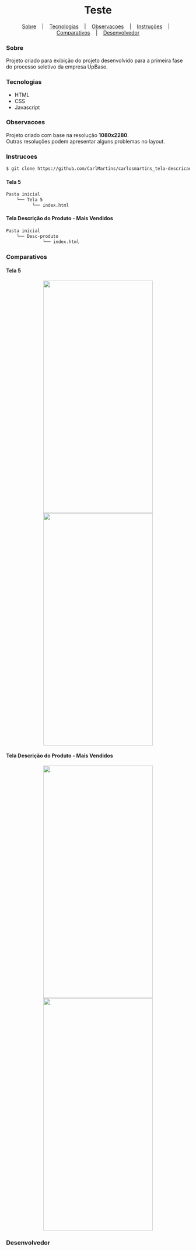<h1 align="center">Teste</h1>
<p align="center">
  <a href=#sobre>Sobre</a> &nbsp;&nbsp;&nbsp;|&nbsp;&nbsp;&nbsp;
  <a href=#tecnologias>Tecnologias</a> &nbsp;&nbsp;&nbsp;|&nbsp;&nbsp;&nbsp;
  <a href=#observacoes>Observacoes</a> &nbsp;&nbsp;&nbsp;|&nbsp;&nbsp;&nbsp;
  <a href=#instrucoes>Instruções</a> &nbsp;&nbsp;&nbsp;|&nbsp;&nbsp;&nbsp;
  <a href=#comparativos>Comparativos</a> &nbsp;&nbsp;&nbsp;|&nbsp;&nbsp;&nbsp;
  <a href=#desenvolvedor>Desenvolvedor</a>
</p>

### Sobre
Projeto criado para exibição do projeto desenvolvido para a primeira fase do processo seletivo da empresa UpBase.

### Tecnologias
- HTML
- CSS
- Javascript

### Observacoes
Projeto criado com base na resolução **1080x2280**. <br>
Outras resoluções podem apresentar alguns problemas no layout.


### Instrucoes

```bash
$ git clone https://github.com/CarlMartins/carlosmartins_tela-descricao-do-produto-mais-vendidos-e-tela5.git
```

#### Tela 5
```bash
Pasta inicial
    └── Tela 5
          └── index.html
```

#### Tela Descrição do Produto - Mais Vendidos
```bash
Pasta inicial
    └── Desc-produto
              └── index.html
```

### Comparativos

#### Tela 5

<p align="center">
  <img src="https://i.imgur.com/RNvKaFs.png" width="300px" height="635px">
  <img src="https://i.imgur.com/InxU3Tw.png" width="300px" height="635px">
</p>

#### Tela Descrição do Produto - Mais Vendidos

<p align="center">
  <img src="https://i.imgur.com/eZBWnY1.png" width="300px" height="635px">
  <img src="https://i.imgur.com/KAhsANH.png" width="300px" height="635px">
</p>

### Desenvolvedor
